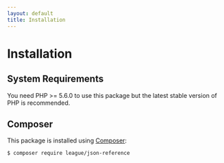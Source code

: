 ```yaml
---
layout: default
title: Installation
---
```


# Installation

## System Requirements

You need PHP >= 5.6.0 to use this package but the latest stable version of PHP is recommended.

## Composer

This package is installed using [Composer](https://getcomposer.org/):

```bash
$ composer require league/json-reference
```
